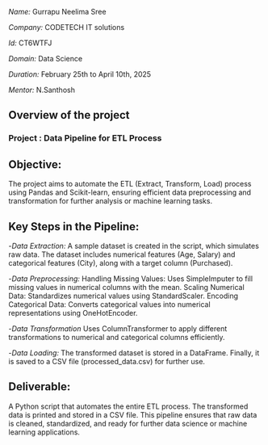 *Name:* Gurrapu Neelima Sree

*Company:* CODETECH IT solutions

*Id:* CT6WTFJ

*Domain:* Data Science

*Duration:* February 25th to April 10th, 2025

*Mentor:* N.Santhosh


## Overview of the project

### Project : Data Pipeline for ETL Process

## Objective:
The project aims to automate the ETL (Extract, Transform, Load) process using Pandas and Scikit-learn, ensuring efficient data preprocessing and transformation for further analysis or machine learning tasks.

## Key Steps in the Pipeline:
-*Data Extraction:*
A sample dataset is created in the script, which simulates raw data.
The dataset includes numerical features (Age, Salary) and categorical features (City), along with a target column (Purchased).

-*Data Preprocessing:*
Handling Missing Values: Uses SimpleImputer to fill missing values in numerical columns with the mean.
Scaling Numerical Data: Standardizes numerical values using StandardScaler.
Encoding Categorical Data: Converts categorical values into numerical representations using OneHotEncoder.

-*Data Transformation*
Uses ColumnTransformer to apply different transformations to numerical and categorical columns efficiently.

-*Data Loading:*
The transformed dataset is stored in a DataFrame.
Finally, it is saved to a CSV file (processed_data.csv) for further use.

## Deliverable:
A Python script that automates the entire ETL process.
The transformed data is printed and stored in a CSV file.
This pipeline ensures that raw data is cleaned, standardized, and ready for further data science or machine learning applications.
